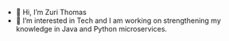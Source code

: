 - 👋 Hi, I’m Zuri Thomas
- 👀 I’m interested in Tech and I am working on strengthening my knowledge in Java and Python microservices. 

<!---
ZT3ngr/ZT3ngr is a ✨ special ✨ repository because its `README.md` (this file) appears on your GitHub profile.
You can click the Preview link to take a look at your changes.
--->
